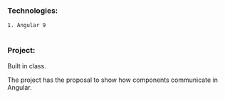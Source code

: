 
### Technologies:

    1. Angular 9  
#
### Project:

Built in class.

The project has the proposal to show how components communicate in Angular.

